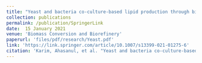 ```yaml
---
title: "Yeast and bacteria co-culture-based lipid production through bioremediation of palm oil mill effluent: a statistical optimization"
collection: publications
permalink: /publication/SpringerLink
date:  15 January 2021
venue: 'Biomass Conversion and Biorefinery'
paperurl: 'files/pdf/research/Yeast.pdf'
link: 'https://link.springer.com/article/10.1007/s13399-021-01275-6'
citation: 'Karim, Ahasanul, et al. "Yeast and bacteria co-culture-based lipid production through bioremediation of palm oil mill effluent: a statistical optimization." Biomass Conversion and Biorefinery (2021): 1-12.doi.org/10.1007/s13399-021-01275-6'
---
```


